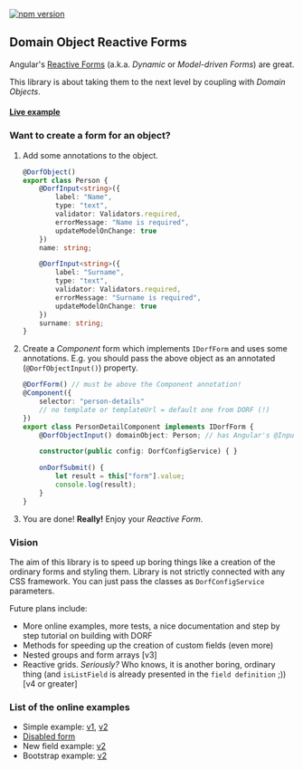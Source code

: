 [![npm version](https://img.shields.io/npm/v/dorf.svg)](https://www.npmjs.com/package/dorf)

## Domain Object Reactive Forms

Angular's [Reactive Forms](https://angular.io/docs/ts/latest/cookbook/dynamic-form.html) (a.k.a. _Dynamic_ or _Model-driven Forms_) are great.

This library is about taking them to the next level by coupling with _Domain Objects_.

#### [Live example](https://embed.plnkr.co/6H2jto/)

### Want to create a form for an object?
1. Add some annotations to the object.
    ```typescript
    @DorfObject()
    export class Person {
        @DorfInput<string>({
            label: "Name", 
            type: "text",
            validator: Validators.required, 
            errorMessage: "Name is required",
            updateModelOnChange: true
        })
        name: string;

        @DorfInput<string>({
            label: "Surname", 
            type: "text",
            validator: Validators.required, 
            errorMessage: "Surname is required",
            updateModelOnChange: true
        })
        surname: string;
    }
    ```

2. Create a _Component_ form which implements `IDorfForm` and uses some annotations. E.g. you should pass the above object as an annotated (`@DorfObjectInput()`) property.
    ```typescript
    @DorfForm() // must be above the Component annotation!
    @Component({
        selector: "person-details"
        // no template or templateUrl = default one from DORF (!)
    })
    export class PersonDetailComponent implements IDorfForm {
        @DorfObjectInput() domainObject: Person; // has Angular's @Input() behavior as well (!)

        constructor(public config: DorfConfigService) { }

        onDorfSubmit() {
            let result = this["form"].value;
            console.log(result);
        }
    }
    ```
3. You are done! **Really!** Enjoy your _Reactive Form_.

### Vision
The aim of this library is to speed up boring things like a creation of the ordinary forms and styling them. Library is not strictly connected with any CSS framework. You can just pass the classes as `DorfConfigService` parameters. 

Future plans include:

 - More online examples, more tests, a nice documentation and step by step tutorial on building with DORF
 - Methods for speeding up the creation of custom fields (even more)
 - Nested groups and form arrays [v3]
 - Reactive grids. _Seriously?_ Who knows, it is another boring, ordinary thing (and `isListField` is already presented in the `field definition` ;)) [v4 or greater]

### List of the online examples
 - Simple example: [v1](http://embed.plnkr.co/5I5eKSuxcWnWbYjKQeTF/), [v2](http://embed.plnkr.co/6H2jto/)
 - [Disabled form](http://embed.plnkr.co/a6Z4pb/)
 - New field example: [v2](http://embed.plnkr.co/q4EEDa/)
 - Bootstrap example: [v2](http://embed.plnkr.co/K1IVvZ/)